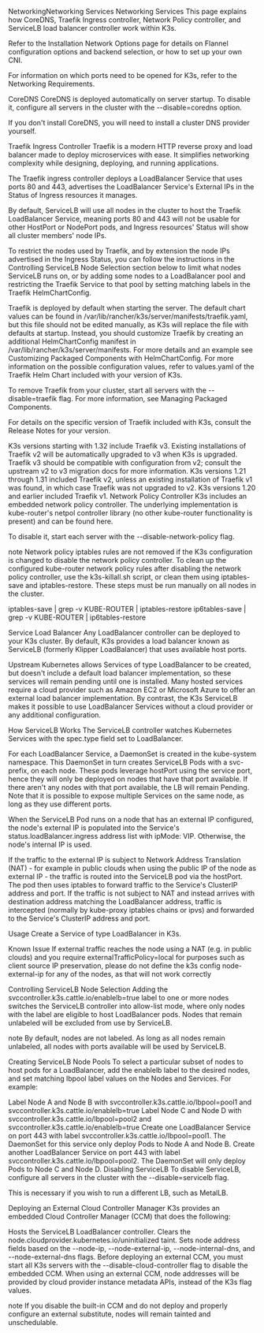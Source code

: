 NetworkingNetworking Services
Networking Services
This page explains how CoreDNS, Traefik Ingress controller, Network Policy controller, and ServiceLB load balancer controller work within K3s.

Refer to the Installation Network Options page for details on Flannel configuration options and backend selection, or how to set up your own CNI.

For information on which ports need to be opened for K3s, refer to the Networking Requirements.

CoreDNS
CoreDNS is deployed automatically on server startup. To disable it, configure all servers in the cluster with the --disable=coredns option.

If you don't install CoreDNS, you will need to install a cluster DNS provider yourself.

Traefik Ingress Controller
Traefik is a modern HTTP reverse proxy and load balancer made to deploy microservices with ease. It simplifies networking complexity while designing, deploying, and running applications.

The Traefik ingress controller deploys a LoadBalancer Service that uses ports 80 and 443, advertises the LoadBalancer Service's External IPs in the Status of Ingress resources it manages.

By default, ServiceLB will use all nodes in the cluster to host the Traefik LoadBalancer Service, meaning ports 80 and 443 will not be usable for other HostPort or NodePort pods, and Ingress resources' Status will show all cluster members' node IPs.

To restrict the nodes used by Traefik, and by extension the node IPs advertised in the Ingress Status, you can follow the instructions in the Controlling ServiceLB Node Selection section below to limit what nodes ServiceLB runs on, or by adding some nodes to a LoadBalancer pool and restricting the Traefik Service to that pool by setting matching labels in the Traefik HelmChartConfig.

Traefik is deployed by default when starting the server. The default chart values can be found in /var/lib/rancher/k3s/server/manifests/traefik.yaml, but this file should not be edited manually, as K3s will replace the file with defaults at startup. Instead, you should customize Traefik by creating an additional HelmChartConfig manifest in /var/lib/rancher/k3s/server/manifests. For more details and an example see Customizing Packaged Components with HelmChartConfig. For more information on the possible configuration values, refer to values.yaml of the Traefik Helm Chart included with your version of K3s.

To remove Traefik from your cluster, start all servers with the --disable=traefik flag. For more information, see Managing Packaged Components.

For details on the specific version of Traefik included with K3s, consult the Release Notes for your version.

K3s versions starting with 1.32 include Traefik v3. Existing installations of Traefik v2 will be automatically upgraded to v3 when K3s is upgraded. Traefik v3 should be compatible with configuration from v2; consult the upstream v2 to v3 migration docs for more information.
K3s versions 1.21 through 1.31 included Traefik v2, unless an existing installation of Traefik v1 was found, in which case Traefik was not upgraded to v2.
K3s versions 1.20 and earlier included Traefik v1.
Network Policy Controller
K3s includes an embedded network policy controller. The underlying implementation is kube-router's netpol controller library (no other kube-router functionality is present) and can be found here.

To disable it, start each server with the --disable-network-policy flag.

note
Network policy iptables rules are not removed if the K3s configuration is changed to disable the network policy controller. To clean up the configured kube-router network policy rules after disabling the network policy controller, use the k3s-killall.sh script, or clean them using iptables-save and iptables-restore. These steps must be run manually on all nodes in the cluster.

iptables-save | grep -v KUBE-ROUTER | iptables-restore
ip6tables-save | grep -v KUBE-ROUTER | ip6tables-restore

Service Load Balancer
Any LoadBalancer controller can be deployed to your K3s cluster. By default, K3s provides a load balancer known as ServiceLB (formerly Klipper LoadBalancer) that uses available host ports.

Upstream Kubernetes allows Services of type LoadBalancer to be created, but doesn't include a default load balancer implementation, so these services will remain pending until one is installed. Many hosted services require a cloud provider such as Amazon EC2 or Microsoft Azure to offer an external load balancer implementation. By contrast, the K3s ServiceLB makes it possible to use LoadBalancer Services without a cloud provider or any additional configuration.

How ServiceLB Works
The ServiceLB controller watches Kubernetes Services with the spec.type field set to LoadBalancer.

For each LoadBalancer Service, a DaemonSet is created in the kube-system namespace. This DaemonSet in turn creates ServiceLB Pods with a svc- prefix, on each node. These pods leverage hostPort using the service port, hence they will only be deployed on nodes that have that port available. If there aren't any nodes with that port available, the LB will remain Pending. Note that it is possible to expose multiple Services on the same node, as long as they use different ports.

When the ServiceLB Pod runs on a node that has an external IP configured, the node's external IP is populated into the Service's status.loadBalancer.ingress address list with ipMode: VIP. Otherwise, the node's internal IP is used.

If the traffic to the external IP is subject to Network Address Translation (NAT) - for example in public clouds when using the public IP of the node as external IP - the traffic is routed into the ServiceLB pod via the hostPort. The pod then uses iptables to forward traffic to the Service's ClusterIP address and port. If the traffic is not subject to NAT and instead arrives with destination address matching the LoadBalancer address, traffic is intercepted (normally by kube-proxy iptables chains or ipvs) and forwarded to the Service's ClusterIP address and port.

Usage
Create a Service of type LoadBalancer in K3s.

Known Issue
If external traffic reaches the node using a NAT (e.g. in public clouds) and you require externalTrafficPolicy=local for purposes such as client source IP preservation, please do not define the k3s config node-external-ip for any of the nodes, as that will not work correctly

Controlling ServiceLB Node Selection
Adding the svccontroller.k3s.cattle.io/enablelb=true label to one or more nodes switches the ServiceLB controller into allow-list mode, where only nodes with the label are eligible to host LoadBalancer pods. Nodes that remain unlabeled will be excluded from use by ServiceLB.

note
By default, nodes are not labeled. As long as all nodes remain unlabeled, all nodes with ports available will be used by ServiceLB.

Creating ServiceLB Node Pools
To select a particular subset of nodes to host pods for a LoadBalancer, add the enablelb label to the desired nodes, and set matching lbpool label values on the Nodes and Services. For example:

Label Node A and Node B with svccontroller.k3s.cattle.io/lbpool=pool1 and svccontroller.k3s.cattle.io/enablelb=true
Label Node C and Node D with svccontroller.k3s.cattle.io/lbpool=pool2 and svccontroller.k3s.cattle.io/enablelb=true
Create one LoadBalancer Service on port 443 with label svccontroller.k3s.cattle.io/lbpool=pool1. The DaemonSet for this service only deploy Pods to Node A and Node B.
Create another LoadBalancer Service on port 443 with label svccontroller.k3s.cattle.io/lbpool=pool2. The DaemonSet will only deploy Pods to Node C and Node D.
Disabling ServiceLB
To disable ServiceLB, configure all servers in the cluster with the --disable=servicelb flag.

This is necessary if you wish to run a different LB, such as MetalLB.

Deploying an External Cloud Controller Manager
K3s provides an embedded Cloud Controller Manager (CCM) that does the following:

Hosts the ServiceLB LoadBalancer controller.
Clears the node.cloudprovider.kubernetes.io/uninitialized taint.
Sets node address fields based on the --node-ip, --node-external-ip, --node-internal-dns, and --node-external-dns flags.
Before deploying an external CCM, you must start all K3s servers with the --disable-cloud-controller flag to disable the embedded CCM. When using an external CCM, node addresses will be provided by cloud provider instance metadata APIs, instead of the K3s flag values.

note
If you disable the built-in CCM and do not deploy and properly configure an external substitute, nodes will remain tainted and unschedulable.